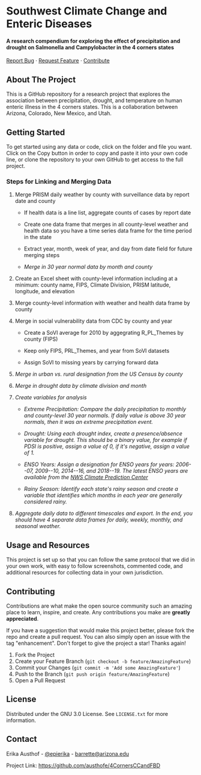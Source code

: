 # Southwest Climate Change and Enteric Diseases

#### A research compendium for exploring the effect of precipitation and drought on Salmonella and Campylobacter in the 4 corners states

[Report Bug](https://github.com/austhofe/4CornersCCandFBD/issues) · [Request Feature](https://github.com/austhofe/4CornersCCandFBD/issues) · [Contribute](https://github.com/austhofe/4CornersCCandFBD/pulls)

## About The Project

This is a GitHub repository for a research project that explores the association between precipitation, drought, and temperature on human enteric illness in the 4 corners states. This is a collaboration between Arizona, Colorado, New Mexico, and Utah.

## Getting Started

To get started using any data or code, click on the folder and file you want. Click on the Copy button in order to copy and paste it into your own code line, or clone the repository to your own GitHub to get access to the full project.

### Steps for Linking and Merging Data

1.  Merge PRISM daily weather by county with surveillance data by report date and county

    -   If health data is a line list, aggregate counts of cases by report date

    -   Create one data frame that merges in all county-level weather and health data so you have a time series data frame for the time period in the state

    -   Extract year, month, week of year, and day from date field for future merging steps

    -   *Merge in 30 year normal data by month and county*

2.  Create an Excel sheet with county-level information including at a minimum: county name, FIPS, Climate Division, PRISM latitude, longitude, and elevation

3.  Merge county-level information with weather and health data frame by county

4.  Merge in social vulnerability data from CDC by county and year

    -   Create a SoVI average for 2010 by aggegrating R_PL_Themes by county (FIPS)

    -   Keep only FIPS, PRL_Themes, and year from SoVI datasets

    -   Assign SoVI to missing years by carrying forward data

5.  *Merge in urban vs. rural designation from the US Census by county*

6.  *Merge in drought data by climate division and month*

7.  *Create variables for analysis*

    -   *Extreme Precipitation: Compare the daily precipitation to monthly and county-level 30 year normals. If daily value is above 30 year normals, then it was an extreme precipitation event.*

    -   *Drought: Using each drought index, create a presence/absence variable for drought. This should be a binary value, for example if PDSI is positive, assign a value of 0, if it's negative, assign a value of 1.*

    -   *ENSO Years: Assign a designation for ENSO years for years: 2006--07, 2009--10, 2014--16, and 2018--19. The latest ENSO years are available from the [NWS Climate Prediction Center](https://origin.cpc.ncep.noaa.gov/products/analysis_monitoring/ensostuff/ONI_v5.php)*

    -   *Rainy Season: Identify each state's rainy season and create a variable that identifies which months in each year are generally considered rainy.*

8.  *Aggregate daily data to different timescales and export. In the end, you should have 4 separate data frames for daily, weekly, monthly, and seasonal weather.*

## Usage and Resources

This project is set up so that you can follow the same protocol that we did in your own work, with easy to follow screenshots, commented code, and additional resources for collecting data in your own jurisdiction.

## Contributing

Contributions are what make the open source community such an amazing place to learn, inspire, and create. Any contributions you make are **greatly appreciated**.

If you have a suggestion that would make this project better, please fork the repo and create a pull request. You can also simply open an issue with the tag "enhancement". Don't forget to give the project a star! Thanks again!

1.  Fork the Project
2.  Create your Feature Branch (`git checkout -b feature/AmazingFeature`)
3.  Commit your Changes (`git commit -m 'Add some AmazingFeature'`)
4.  Push to the Branch (`git push origin feature/AmazingFeature`)
5.  Open a Pull Request

## License

Distributed under the GNU 3.0 License. See `LICENSE.txt` for more information.

## Contact

Erika Austhof - [\@epierika](https://twitter.com/epierika) - [barrette\@arizona.edu](mailto:barrette@arizona.edu)

Project Link: <https://github.com/austhofe/4CornersCCandFBD>
